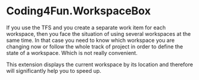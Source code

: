 Coding4Fun.WorkspaceBox
=======================

If you use the TFS and you create a separate work item for each workspace, then you face the situation of using several workspaces at the same time. In that case you need to know which workspace you are changing now or follow the whole track of project in order to define the state of a workspace. Which is not really convenient.

This extension displays the current workspace by its location and therefore will significantly help you to speed up.
